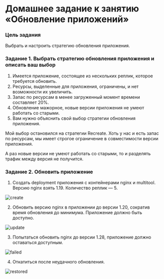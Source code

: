 # Домашнее задание к занятию «Обновление приложений»

### Цель задания

Выбрать и настроить стратегию обновления приложения.

### Задание 1. Выбрать стратегию обновления приложения и описать ваш выбор

1. Имеется приложение, состоящее из нескольких реплик, которое требуется обновить.
2. Ресурсы, выделенные для приложения, ограничены, и нет возможности их увеличить.
3. Запас по ресурсам в менее загруженный момент времени составляет 20%.
4. Обновление мажорное, новые версии приложения не умеют работать со старыми.
5. Вам нужно объяснить свой выбор стратегии обновления приложения.

Мой выбор остановился на стратегии Recreate. Хоть у нас и есть запас по ресурсам, мы имеет строгое ограничение в совместимости версии приложения.

А раз новые версии не умеют работать со старыми, то и разделять трафик между версия не получится.

### Задание 2. Обновить приложение

1. Создать deployment приложения с контейнерами nginx и multitool. Версию nginx взять 1.19. Количество реплик — 5.

![create](https://github.com/malkops/nah/assets/44001733/cce61cb6-a11d-4ae2-b3b9-1dcd4132c8af)

2. Обновить версию nginx в приложении до версии 1.20, сократив время обновления до минимума. Приложение должно быть доступно.

![update](https://github.com/malkops/nah/assets/44001733/6c2c192f-1ab7-4658-babb-f17491ddf1a5)

3. Попытаться обновить nginx до версии 1.28, приложение должно оставаться доступным.

![failed](https://github.com/malkops/nah/assets/44001733/c53b5402-07c7-4299-9adc-cad74fbcdf84)

4. Откатиться после неудачного обновления.

![restored](https://github.com/malkops/nah/assets/44001733/952d4310-d412-439d-a24c-73da33caa6b0)
